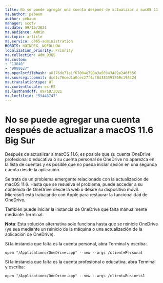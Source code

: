 ```yaml
---
title: No se puede agregar una cuenta después de actualizar a macOS 11.6 Big Sur
ms.author: pebaum
author: pebaum
manager: scotv
ms.date: 09/15/2021
ms.audience: Admin
ms.topic: article
ms.service: o365-administration
ROBOTS: NOINDEX, NOFOLLOW
localization_priority: Priority
ms.collection: Adm_O365
ms.custom:
- "13840"
- "9008627"
ms.openlocfilehash: a8176de71a1f67004e790a3a98943402a240f656
ms.sourcegitcommit: dcd1c76ced1a0cec27f4cf8d383593760c198424
ms.translationtype: HT
ms.contentlocale: es-ES
ms.lasthandoff: 09/18/2021
ms.locfileid: "59446747"
---
```

# <a name="unable-to-add-an-account-after-upgrading-to-macos-116-big-sur"></a>No se puede agregar una cuenta después de actualizar a macOS 11.6 Big Sur

Después de actualizar a macOS 11.6, es posible que su cuenta OneDrive profesional o educativa o su cuenta personal de OneDrive no aparezca en la lista de cuentas y es posible que no pueda iniciar sesión en una segunda cuenta desde la aplicación.

Se trata de un problema emergente relacionado con la actualización de macOS 11.6. Hasta que se resuelva el problema, puede acceder a su contenido de OneDrive desde la web o desde su dispositivo móvil. Microsoft está trabajando con Apple para restaurar la funcionalidad de OneDrive.

También puede iniciar la instancia de OneDrive que falta manualmente mediante Terminal. 

**Nota**: Esta solución alternativa solo funciona hasta que se reinicie OneDrive (ya sea mediante un reinicio de la máquina o una actualización de la aplicación de OneDrive).

Si la instancia que falta es la cuenta personal, abra Terminal y escriba:

`open "/Applications/OneDrive.app" --new --args /client=Personal`

Si la instancia que falta es la cuenta profesional o educativa, abra Terminal y escriba:

`open "/Applications/OneDrive.app" --new --args /client=Business1`


